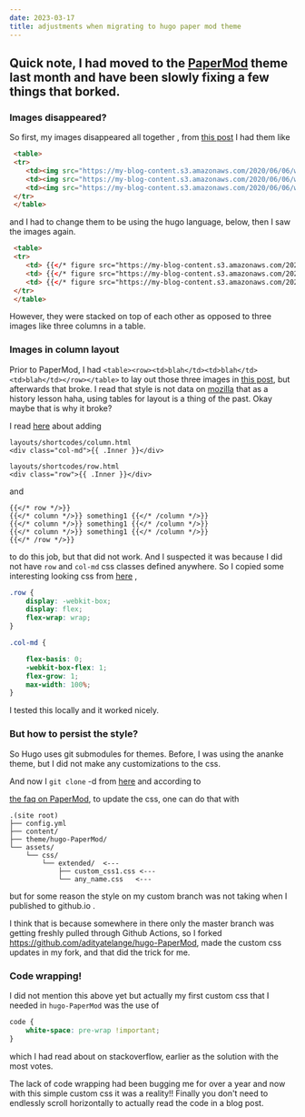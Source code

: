 ```yaml
---
date: 2023-03-17
title: adjustments when migrating to hugo paper mod theme
---
```


## Quick note, I had moved to the  [PaperMod](https://github.com/adityatelange/hugo-PaperMod/wiki/FAQs) theme last month and have been slowly fixing a few things that borked.

### Images disappeared?
So first, my images disappeared all together , from [this post](/post/2020-06-06-heart-datar/)
I had them like 
```html
 <table>
 <tr>
    <td><img src="https://my-blog-content.s3.amazonaws.com/2020/06/06/wahoo/2020-06-06+11.39.42.png" width="30%"/></td>
    <td><img src="https://my-blog-content.s3.amazonaws.com/2020/06/06/wahoo/2020-06-06+11.39.49.png" width="30%" /></td>
    <td><img src="https://my-blog-content.s3.amazonaws.com/2020/06/06/wahoo/2020-06-06+11.44.39.png" width="30%" /></td>
 </tr>
 </table>
```
and I had to change them to be using the hugo language, below, then I saw the images again.
```html
 <table>
 <tr>
    <td> {{</* figure src="https://my-blog-content.s3.amazonaws.com/2020/06/06/wahoo/2020-06-06+11.39.42.png" width="30%"  */>}} </td>
    <td> {{</* figure src="https://my-blog-content.s3.amazonaws.com/2020/06/06/wahoo/2020-06-06+11.39.49.png" width="30%"  */>}} </td>
    <td> {{</* figure src="https://my-blog-content.s3.amazonaws.com/2020/06/06/wahoo/2020-06-06+11.44.39.png" width="30%"  */>}} </td>
 </tr>
 </table>
```
However, they were stacked on top of each other as opposed to three images like three columns in a table.

### Images in column layout
Prior to PaperMod, I had `<table><row><td>blah</td><td>blah</td><td>blah</td></row></table>` to lay out those three images in [this post](/post/2020-06-06-heart-datar/), but afterwards that broke. I read  that style is not data on [mozilla](https://developer.mozilla.org/en-US/docs/Learn/CSS/CSS_layout/Multiple-column_Layout) that as a history lesson haha, using tables for layout is a thing of the past. Okay maybe that is why it broke? 

I read [here](https://discourse.gohugo.io/t/how-can-i-add-columns-into-my-page-using-shortcode/20201) about adding 

```
layouts/shortcodes/column.html
<div class="col-md">{{ .Inner }}</div>

layouts/shortcodes/row.html
<div class="row">{{ .Inner }}</div>
```

and 
```
{{</* row */>}}
{{</* column */>}} something1 {{</* /column */>}}
{{</* column */>}} something1 {{</* /column */>}}
{{</* column */>}} something1 {{</* /column */>}}
{{</* /row */>}} 
```

to do this job, but that did not work. And I suspected it was because I did not have `row` and `col-md` css classes defined anywhere. So I copied some interesting looking css from [here](https://getbootstrap.com/docs/4.0/layout/grid/) , 

```css
.row {
    display: -webkit-box;
    display: flex;
    flex-wrap: wrap;
}

.col-md {

    flex-basis: 0;
    -webkit-box-flex: 1;
    flex-grow: 1;
    max-width: 100%;
}
```
I tested this locally and it worked nicely. 

### But how to persist the style?
So Hugo uses git submodules for themes. Before, I was using the ananke theme, but I did not make any customizations to the css.

And now I `git clone` -d from [here](https://github.com/adityatelange/hugo-PaperMod) and according to 

[the faq on PaperMod](https://github.com/adityatelange/hugo-PaperMod/wiki/FAQs#bundling-custom-css-with-themes-assets), to update the css, one can do that with 

```
.(site root)
├── config.yml
├── content/
├── theme/hugo-PaperMod/
└── assets/
    └── css/
        └── extended/  <---
            ├── custom_css1.css <---
            └── any_name.css   <---
```
but for some reason the style on my custom branch was not taking when I published to github.io . 

I think that is because somewhere in there only the master branch was getting freshly pulled through Github Actions, so I forked  https://github.com/adityatelange/hugo-PaperMod, made the custom css updates in my fork, and that did the trick for me.


### Code wrapping!
I did not mention this above yet but actually my first custom css that I needed in `hugo-PaperMod` was the use of 

```css
code {
    white-space: pre-wrap !important;
}
```
which I had read about on stackoverflow, earlier as the solution with the most votes.

The lack of code wrapping had been bugging me for over a year and now with this simple custom css it was a reality!! Finally you don't need to endlessly scroll horizontally to actually read the code in a blog post.

